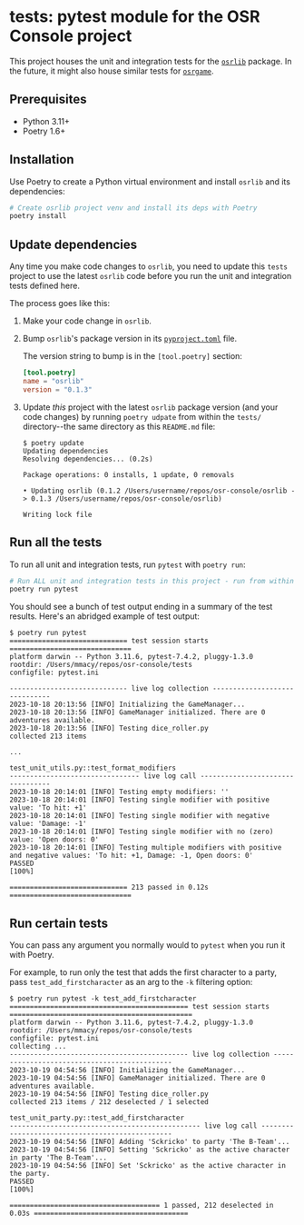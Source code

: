 # tests: pytest module for the OSR Console project

This project houses the unit and integration tests for the [`osrlib`](../osrlib/README.md) package. In the future, it might also house similar tests for [`osrgame`](../osrgame/README.md).

## Prerequisites

- Python 3.11+
- Poetry 1.6+

## Installation

Use Poetry to create a Python virtual environment and install `osrlib` and its dependencies:

```sh
# Create osrlib project venv and install its deps with Poetry
poetry install
```

## Update dependencies

Any time you make code changes to `osrlib`, you need to update this `tests` project to use the latest `osrlib` code before you run the unit and integration tests defined here.

The process goes like this:

1. Make your code change in `osrlib`.
2. Bump `osrlib`'s package version in its [`pyproject.toml`](../osrlib/pyproject.toml) file.

    The version string to bump is in the `[tool.poetry]` section:

    ```toml
    [tool.poetry]
    name = "osrlib"
    version = "0.1.3"
    ```

3. Update *this* project with the latest `osrlib` package version (and your code changes) by running `poetry udpate` from within the `tests/` directory--the same directory as this `README.md` file:

    ```console
    $ poetry update
    Updating dependencies
    Resolving dependencies... (0.2s)

    Package operations: 0 installs, 1 update, 0 removals

    • Updating osrlib (0.1.2 /Users/username/repos/osr-console/osrlib -> 0.1.3 /Users/username/repos/osr-console/osrlib)

    Writing lock file
    ```

## Run all the tests

To run all unit and integration tests, run `pytest` with `poetry run`:

```sh
# Run ALL unit and integration tests in this project - run from within this tests/ directory
poetry run pytest
```

You should see a bunch of test output ending in a summary of the test results. Here's an abridged example of test output:

```console
$ poetry run pytest
============================= test session starts ==============================
platform darwin -- Python 3.11.6, pytest-7.4.2, pluggy-1.3.0
rootdir: /Users/mmacy/repos/osr-console/tests
configfile: pytest.ini

----------------------------- live log collection ------------------------------
2023-10-18 20:13:56 [INFO] Initializing the GameManager...
2023-10-18 20:13:56 [INFO] GameManager initialized. There are 0 adventures available.
2023-10-18 20:13:56 [INFO] Testing dice_roller.py
collected 213 items

...

test_unit_utils.py::test_format_modifiers
-------------------------------- live log call ---------------------------------
2023-10-18 20:14:01 [INFO] Testing empty modifiers: ''
2023-10-18 20:14:01 [INFO] Testing single modifier with positive value: 'To hit: +1'
2023-10-18 20:14:01 [INFO] Testing single modifier with negative value: 'Damage: -1'
2023-10-18 20:14:01 [INFO] Testing single modifier with no (zero) value: 'Open doors: 0'
2023-10-18 20:14:01 [INFO] Testing multiple modifiers with positive and negative values: 'To hit: +1, Damage: -1, Open doors: 0'
PASSED                                                                   [100%]

============================= 213 passed in 0.12s ==============================
```

## Run certain tests

You can pass any argument you normally would to `pytest` when you run it with Poetry.

For example, to run only the test that adds the first character to a party, pass `test_add_firstcharacter` as an arg to the `-k` filtering option:

```console
$ poetry run pytest -k test_add_firstcharacter
============================================ test session starts =============================================
platform darwin -- Python 3.11.6, pytest-7.4.2, pluggy-1.3.0
rootdir: /Users/mmacy/repos/osr-console/tests
configfile: pytest.ini
collecting ...
-------------------------------------------- live log collection ---------------------------------------------
2023-10-19 04:54:56 [INFO] Initializing the GameManager...
2023-10-19 04:54:56 [INFO] GameManager initialized. There are 0 adventures available.
2023-10-19 04:54:56 [INFO] Testing dice_roller.py
collected 213 items / 212 deselected / 1 selected

test_unit_party.py::test_add_firstcharacter
----------------------------------------------- live log call ------------------------------------------------
2023-10-19 04:54:56 [INFO] Adding 'Sckricko' to party 'The B-Team'...
2023-10-19 04:54:56 [INFO] Setting 'Sckricko' as the active character in party 'The B-Team'...
2023-10-19 04:54:56 [INFO] Set 'Sckricko' as the active character in the party.
PASSED                                                                                                 [100%]

===================================== 1 passed, 212 deselected in 0.03s ======================================
```
